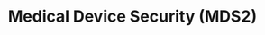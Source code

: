 --- 
 title: "Medical Device Security (MDS2)" 
 pagetype: informationAssurance
 displayinlist: false
---